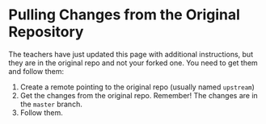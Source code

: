 # Pulling Changes from the Original Repository

The teachers have just updated this page with additional instructions,
but they are in the original repo and not your forked one. You need to get them and follow them:

1. Create a remote pointing to the original repo (usually named `upstream`)
1. Get the changes from the original repo. Remember! The changes are in the `master` branch.
1. Follow them.
